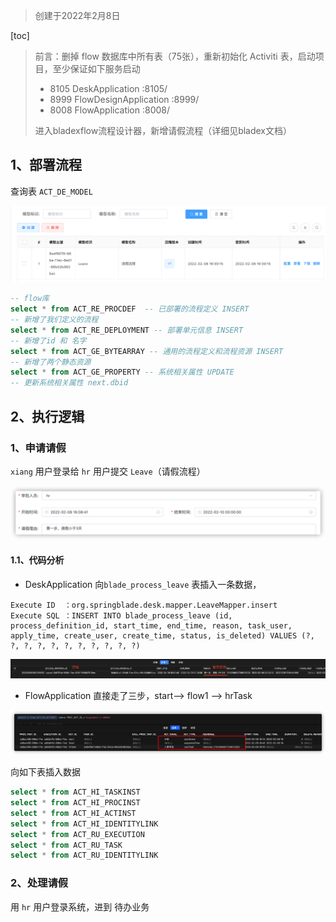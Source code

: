 > 创建于2022年2月8日

[toc]

> 前言：删掉 flow 数据库中所有表（75张），重新初始化 Activiti 表，启动项目，至少保证如下服务启动
>
> + 8105 DeskApplication :8105/
> + 8999 FlowDesignApplication :8999/
> + 8008 FlowApplication :8008/
>
> 进入bladexflow流程设计器，新增请假流程（详细见bladex文档）

## 1、部署流程

查询表 `ACT_DE_MODEL` 

![image-20220208164054651](images/image-20220208164054651.png)

```sql
-- flow库
select * from ACT_RE_PROCDEF  -- 已部署的流程定义 INSERT
-- 新增了我们定义的流程
select * from ACT_RE_DEPLOYMENT -- 部署单元信息 INSERT
-- 新增了id 和 名字
select * from ACT_GE_BYTEARRAY -- 通用的流程定义和流程资源 INSERT
-- 新增了两个静态资源
select * from ACT_GE_PROPERTY -- 系统相关属性 UPDATE
-- 更新系统相关属性 next.dbid
```

## 2、执行逻辑

### 1、申请请假

`xiang` 用户登录给 `hr` 用户提交 `Leave`（请假流程）

![image-20220208160910014](images/image-20220208160910014.png)

#### 1.1、代码分析

+ DeskApplication 向`blade_process_leave` 表插入一条数据，

```
Execute ID  ：org.springblade.desk.mapper.LeaveMapper.insert
Execute SQL ：INSERT INTO blade_process_leave (id, process_definition_id, start_time, end_time, reason, task_user, apply_time, create_user, create_time, status, is_deleted) VALUES (?, ?, ?, ?, ?, ?, ?, ?, ?, ?, ?)
```

![image-20220208161203928](images/image-20220208161203928.png)

+ FlowApplication 直接走了三步，start--> flow1 --> hrTask

![image-20220208164946946](images/image-20220208164946946.png)

向如下表插入数据

```sql
select * from ACT_HI_TASKINST 
select * from ACT_HI_PROCINST 
select * from ACT_HI_ACTINST 
select * from ACT_HI_IDENTITYLINK  
select * from ACT_RU_EXECUTION
select * from ACT_RU_TASK
select * from ACT_RU_IDENTITYLINK
```

### 2、处理请假

用 `hr` 用户登录系统，进到 待办业务

